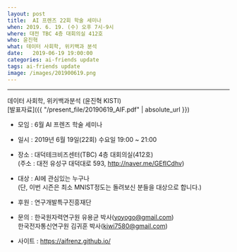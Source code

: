 ```yaml
---
layout: post
title:  AI 프렌즈 22회 학술 세미나
when: 2019. 6. 19. (수) 오후 7시-9시
where: 대전 TBC 4층 대회의실 412호
who: 윤진혁
what: 데이터 사회학, 위키백과 분석
date:   2019-06-19 19:00:00
categories: ai-friends update
tags: ai-friends update
image: /images/201900619.png
---
```

***  
데이터 사회학, 위키백과분석 (윤진혁 KISTI)  
[발표자료]({{ "/present_file/20190619_AIF.pdf" | absolute_url }})  



- 모임 : 6월 AI 프렌즈 학술 세미나  
- 일시 : 2019년 6월 19일(22회) 수요일 19:00 ~ 21:00  
- 장소 : 대덕테크비즈센터(TBC) 4층 대회의실(412호)  
             (주소 : 대전 유성구 대덕대로 593, http://naver.me/GEfICdhv)  
- 대상 : AI에 관심있는 누구나  
             (단, 이번 시즌은 최소 MNIST정도는 돌려보신 분들을 대상으로 합니다.)  



- 후원 : 연구개발특구진흥재단  
- 문의 : 한국원자력연구원 유용균 박사(yoyogo@gmail.com)  
             한국전자통신연구원 김귀훈 박사(kiwi7580@gmail.com)  
- 사이트 : https://aifrenz.github.io/ 
